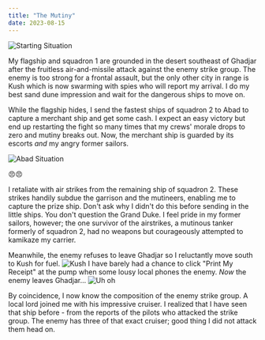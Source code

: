 ```yaml
---
title: "The Mutiny"
date: 2023-08-15
---
```


![Starting Situation](/battle-reports-blog/assets/images/2023-08-15/start.jpg)

My flagship and squadron 1 are grounded in the desert southeast of Ghadjar after the fruitless air-and-missile attack against the enemy strike group. The enemy is too strong for a frontal assault, but the only other city in range is Kush which is now swarming with spies who will report my arrival. I do my best sand dune impression and wait for the dangerous ships to move on.

While the flagship hides, I send the fastest ships of squadron 2 to Abad to capture a merchant ship and get some cash. I expect an easy victory but end up restarting the fight so many times that my crews' morale drops to zero and mutiny breaks out. Now, the merchant ship is guarded by its escorts *and* my angry former sailors.

![Abad Situation](/battle-reports-blog/assets/images/2023-08-15/abad_situation.jpg)

:angry::angry:

I retaliate with air strikes from the remaining ship of squadron 2. These strikes handily subdue the garrison and the mutineers, enabling me to capture the prize ship. Don't ask why I didn't do this before sending in the little ships. You don't question the Grand Duke. I feel pride in my former sailors, however; the one survivor of the airstrikes, a mutinous tanker formerly of squadron 2, had no weapons but courageously attempted to kamikaze my carrier.

Meanwhile, the enemy refuses to leave Ghadjar so I reluctantly move south to Kush for fuel. ![Kush](/battle-reports-blog/assets/images/2023-08-15/kush_dangerous.jpg)
I have barely had a chance to click "Print My Receipt" at the pump when some lousy local phones the enemy. *Now* the enemy leaves Ghadjar...
![Uh oh](/battle-reports-blog/assets/images/2023-08-15/end.jpg)

By coincidence, I now know the composition of the enemy strike group. A local lord joined me with his impressive cruiser. I realized that I have seen that ship before - from the reports of the pilots who attacked the strike group. The enemy has three of that exact cruiser; good thing I did not attack them head on.
